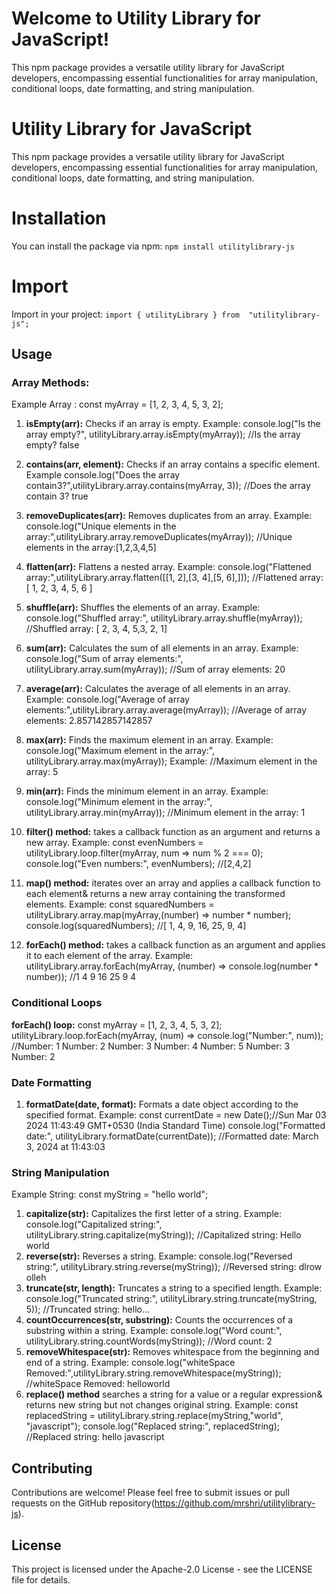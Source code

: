 ﻿# Welcome to Utility Library for JavaScript!

This npm package provides a versatile utility library for JavaScript developers, encompassing essential functionalities for array manipulation, conditional loops, date formatting, and string manipulation.

# Utility Library for JavaScript

This npm package provides a versatile utility library for JavaScript developers, encompassing essential functionalities for array manipulation, conditional loops, date formatting, and string manipulation.

# Installation

You can install the package via npm:
`npm install utilitylibrary-js`

# Import

Import in your project:
`import { utilityLibrary } from  "utilitylibrary-js";`

## Usage

### Array Methods:

Example Array :
const myArray = [1, 2, 3, 4, 5, 3, 2];

1. **isEmpty(arr):** Checks if an array is empty.
   Example:
   console.log("Is the array empty?", utilityLibrary.array.isEmpty(myArray));
   //Is the array empty? false
2. **contains(arr, element):** Checks if an array contains a specific element.
   Example
   console.log("Does the array contain3?",utilityLibrary.array.contains(myArray, 3));
   //Does the array contain 3? true
3. **removeDuplicates(arr):** Removes duplicates from an array.
   Example:
   console.log("Unique elements in the array:",utilityLibrary.array.removeDuplicates(myArray));
   //Unique elements in the array:[1,2,3,4,5]
4. **flatten(arr):** Flattens a nested array.
   Example:
   console.log("Flattened array:",utilityLibrary.array.flatten([[1, 2],[3, 4],[5, 6],]));
   //Flattened array: [ 1, 2, 3, 4, 5, 6 ]
5. **shuffle(arr):** Shuffles the elements of an array.
   Example:
   console.log("Shuffled array:", utilityLibrary.array.shuffle(myArray));
   //Shuffled array: [ 2, 3, 4, 5,3, 2, 1]
6. **sum(arr):** Calculates the sum of all elements in an array.
   Example:
   console.log("Sum of array elements:", utilityLibrary.array.sum(myArray));
   //Sum of array elements: 20
7. **average(arr):** Calculates the average of all elements in an array.
   Example:
   console.log("Average of array elements:",utilityLibrary.array.average(myArray));
   //Average of array elements: 2.857142857142857
8. **max(arr):** Finds the maximum element in an array.
   Example:
   console.log("Maximum element in the array:", utilityLibrary.array.max(myArray));
   Example:
   //Maximum element in the array: 5
9. **min(arr):** Finds the minimum element in an array.
   Example:
   console.log("Minimum element in the array:", utilityLibrary.array.min(myArray));
   //Minimum element in the array: 1

10. **filter() method:** takes a callback function as an argument and returns a new array.
    Example:
    const evenNumbers = utilityLibrary.loop.filter(myArray, num => num % 2 === 0); console.log("Even numbers:", evenNumbers);
    //[2,4,2]
11. **map() method:** iterates over an array and applies a callback function to each element& returns a new array containing the transformed elements.
    Example:
    const squaredNumbers = utilityLibrary.array.map(myArray,(number) => number \* number);
    console.log(squaredNumbers);
    //[ 1, 4, 9, 16, 25, 9, 4]
12. **forEach() method:** takes a callback function as an argument and applies it to each element of the array.
    Example:
    utilityLibrary.array.forEach(myArray, (number) => console.log(number \* number));
    //1
    4
    9
    16
    25
    9
    4

### Conditional Loops

**forEach() loop:**
const myArray = [1, 2, 3, 4, 5, 3, 2];
utilityLibrary.loop.forEach(myArray, (num) => console.log("Number:", num));
//Number: 1
Number: 2
Number: 3
Number: 4
Number: 5
Number: 3
Number: 2

### Date Formatting

1. **formatDate(date, format):** Formats a date object according to the specified format.
   Example:
   const currentDate = new Date();//Sun Mar 03 2024 11:43:49 GMT+0530 (India Standard Time)
   console.log("Formatted date:", utilityLibrary.formatDate(currentDate));
   //Formatted date: March 3, 2024 at 11:43:03

### String Manipulation

Example String:
const myString = "hello world";

1. **capitalize(str):** Capitalizes the first letter of a string.
   Example:
   console.log("Capitalized string:", utilityLibrary.string.capitalize(myString));
   //Capitalized string: Hello world
2. **reverse(str):** Reverses a string.
   Example:
   console.log("Reversed string:", utilityLibrary.string.reverse(myString));
   //Reversed string: dlrow olleh
3. **truncate(str, length):** Truncates a string to a specified length.
   Example:
   console.log("Truncated string:", utilityLibrary.string.truncate(myString, 5));
   //Truncated string: hello...
4. **countOccurrences(str, substring):** Counts the occurrences of a substring within a string.
   Example:
   console.log("Word count:", utilityLibrary.string.countWords(myString));
   //Word count: 2
5. **removeWhitespace(str):** Removes whitespace from the beginning and end of a string.
   Example:
   console.log("whiteSpace Removed:",utilityLibrary.string.removeWhitespace(myString));
   //whiteSpace Removed: helloworld
6. **replace() method** searches a string for a value or a regular expression& returns new string but not changes original string.
   Example:
   const replacedString = utilityLibrary.string.replace(myString,"world",
   "javascript");
   console.log("Replaced string:", replacedString);
   //Replaced string: hello javascript

## Contributing

Contributions are welcome! Please feel free to submit issues or pull requests on the GitHub repository(https://github.com/mrshri/utilitylibrary-js).

## License

This project is licensed under the Apache-2.0 License - see the LICENSE file for details.
